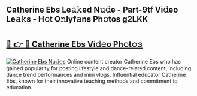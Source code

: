 ## Catherine Ebs Le𝚊𝚔ed N𝚞𝚍e - Part-9tf Vi𝚍eo Le𝚊𝚔s - H𝚘t O𝚗lyf𝚊ns Ph𝚘tos g2LKK

# <h2><a href="http://hfcdzha.feru.top/?c=Catherine+Ebs">🔗 👉 🔴 Catherine Ebs Vi𝚍𝚎o Ph𝚘t𝚘𝚜</a></h2>

[![Catherine Ebs Nu𝚍𝚎s](https://i.imgur.com/0TWrTi3.gif)](http://hfcdzha.feru.top/?c=Catherine+Ebs)
Online content creator Catherine Ebs who has gained popularity for posting lifestyle and dance-related content, including dance trend performances and mini vlogs. Influential educator Catherine Ebs, known for their innovative teaching methods and commitment to education. 
